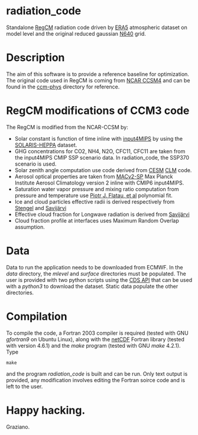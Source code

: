 # radiation_code
Standalone [RegCM](https://github.com/ICTP/RegCM/) radiation code driven by
[ERA5](https://cds-beta.climate.copernicus.eu/datasets/reanalysis-era5-complete?tab=overview)
atmospheric dataset on model level and the original reduced gaussian
[N640](https://confluence.ecmwf.int/display/EMOS/N640) grid.

# Description
The aim of this software is to provide a reference baseline for optimization.
The original code used in RegCM is coming from [NCAR CCSM4](https://www2.cesm.ucar.edu/models/ccsm4.0/cam/docs/description/cam4_desc.pdf) and can be found in
the [ccm-phys](https://github.com/graziano-giuliani/radiation_code/tree/main/ccm-phys)
directory for reference.

# RegCM modifications of CCM3 code

The RegCM is modified from the NCAR-CCSM by:

- Solar constant is function of time inline with [input4MIPS](https://aims2.llnl.gov/search/input4MIPs/)
by using the [SOLARIS-HEPPA](https://solarisheppa.geomar.de) dataset.
- GHG concentrations for CO2, NH4, N2O, CFC11, CFC11 are taken from the
input4MIPS CMIP SSP scenario data. In radiation\_code, the SSP370 scenario is
used.
- Solar zenith angle computation use code derived from [CESM](https://www.cesm.ucar.edu/)
[CLM](https://www.cesm.ucar.edu/models/clm) code.
- Aerosol optical properties are taken from [MACv2-SP](https://gmd.copernicus.org/articles/10/433/2017/)
Max Planck Institute Aerosol Climatology version 2 inline with CMIP6 input4MIPS.
- Saturation water vapor pressure and mixing ratio computation from pressure
and temperature use [Piotr J. Flatau, et al](https://journals.ametsoc.org/view/journals/apme/31/12/1520-0450_1992_031_1507_pftsvp_2_0_co_2.xml)
polynomial fit.
- Ice and cloud particles effective radii is derived respectively from
[Stengel](https://agupubs.onlinelibrary.wiley.com/doi/full/10.1029/2022GL102521)
and [Savijärvi](https://a.tellusjournals.se/articles/10.3402/tellusa.v50i1.14508)
- Effective cloud fraction for Longwave radiation is derived from
[Savijärvi](https://a.tellusjournals.se/articles/10.3402/tellusa.v50i1.14508)
- Cloud fraction profile at interfaces uses Maximum Random Overlap assumption.

# Data
Data to run the application needs to be downloaded from ECMWF. In the *data*
directory, the *mlevel* and *surface* directories must be populated. The user
is provided with two python scripts using the [CDS API](https://cds.climate.copernicus.eu/api-how-to)
that can be used with a *python3* to download the dataset. Static data populate
the other directories.

# Compilation
To compile the code, a Fortran 2003 compiler is required (tested with GNU
*gfortran9* on Ubuntu Linux), along with the [netCDF](https://www.unidata.ucar.edu/software/netcdf/)
Fortran library (tested with version 4.6.1) and the *make* program
(tested with GNU *make* 4.2.1). Type

`make`

and the program *radiation_code* is built and can be run. Only text output
is provided, any modification involves editing the Fortran soirce code and is
left to the user.

# Happy hacking.

Graziano.
